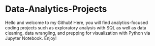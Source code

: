 # Data-Analytics-Projects

Hello and welcome to my Github! Here, you will find analytics-focused coding projects such as exploratory analysis with SQL as well as data cleaning, data wrangling, and prepping for visualization with Python via Jupyter Notebook. Enjoy!
